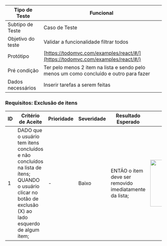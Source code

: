 | Tipo de Teste | Funcional |
|---------------|-----------|
| Subtipo de Teste | Caso de Teste |
| Objetivo do teste | Validar a funcionalidade filtrar todos |
| Protótipo | [https://todomvc.com/examples/react/#/](https://todomvc.com/examples/react/#/) |
| Pré condição | Ter pelo menos 2 item na lista e sendo pelo menos um como concluído e outro para fazer |
| Dados necessários | Inserir tarefas a serem feitas |

### Requisitos: Exclusão de itens

| ID | Critério de Aceite | Prioridade | Severidade | Resultado Esperado | Resultado Obtido | Defeitos | Status |
|----|---------------------|------------|------------|--------------------|------------------|----------|--------|
| 1  |DADO que o usuário tem itens concluídos e não concluídos  na lista de ítens; <br>QUANDO o usuário clicar no botão de exclusão (X) ao lado esquerdo de algum item; | - | Baixo | ENTÃO o item deve ser removido imediatamente da lista; | <img src="https://github.com/laismedrado/todomvc/assets/31759644/0fecb7cc-1708-49f3-b27b-c23886c0ec46" width="350" height="150"  /> | - | 😀 |


